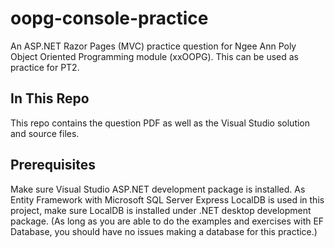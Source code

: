 # oopg-console-practice
An ASP.NET Razor Pages (MVC) practice question for Ngee Ann Poly Object Oriented Programming module (xxOOPG). This can be used as practice for PT2.
## In This Repo
This repo contains the question PDF as well as the Visual Studio solution and source files.
## Prerequisites
Make sure Visual Studio ASP.NET development package is installed.
As Entity Framework with Microsoft SQL Server Express LocalDB is used in this project, make sure LocalDB is installed under .NET desktop development package.
(As long as you are able to do the examples and exercises with EF Database, you should have no issues making a database for this practice.)

